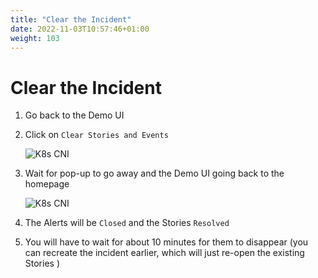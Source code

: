 ```yaml
---
title: "Clear the Incident"
date: 2022-11-03T10:57:46+01:00
weight: 103
---
```


# Clear the Incident


1. Go back to the Demo UI


1. Click on `Clear Stories and Events`

	![K8s CNI](/cp4waiops-training/pics/45_demo_ui_incident.png)

1. Wait for pop-up to go away and the Demo UI going back to the homepage

	![K8s CNI](/cp4waiops-training/pics/47_check.png)

1. The Alerts will be `Closed` and the Stories `Resolved`

1. You will have to wait for about 10 minutes for them to disappear (you can recreate the incident earlier, which will just re-open the existing Stories )